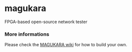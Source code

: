 # magukara

FPGA-based open-source network tester

### More informations

Please check the [MAGUKARA wiki](Murailab-arch/magukara/wiki) for how to build your own.

